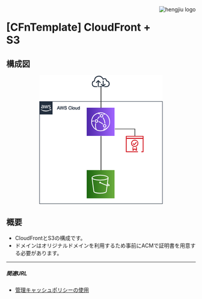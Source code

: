<a href="https://www.hengjiu.jp">
    <img src="https://www.hengjiu.jp/img/retina/header_logo@2x.jpg" alt="hengjiu logo" title="hengjiu" align="right" height="50" />
</a>

# [CFnTemplate] CloudFront + S3

## 構成図
<div align="center">
<img src="./img/architecture.png" alt="属性" title="architecture">
</div>


## 概要
- CloudFrontとS3の構成です。
- ドメインはオリジナルドメインを利用するため事前にACMで証明書を用意する必要があります。


---
##### 関連URL
- [管理キャッシュポリシーの使用](https://docs.aws.amazon.com/ja_jp/AmazonCloudFront/latest/DeveloperGuide/using-managed-cache-policies.html)

